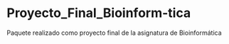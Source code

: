 # Proyecto_Final_Bioinform-tica
Paquete realizado como proyecto final de la asignatura de Bioinformática
